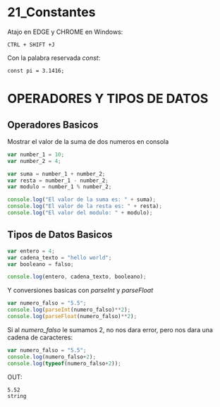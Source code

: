 # 21_Constantes

Atajo en EDGE y CHROME en Windows:

    CTRL + SHIFT +J

Con la palabra reservada *const*:

    const pi = 3.1416;

# OPERADORES Y TIPOS DE DATOS

## Operadores Basicos

Mostrar el valor de la suma de dos numeros en consola

```js
var number_1 = 10;
var number_2 = 4;

var suma = number_1 + number_2;
var resta = number_1 - number_2;
var modulo = number_1 % number_2;

console.log("El valor de la suma es: " + suma);
console.log("El valor de la resta es: " + resta);
console.log("El valor del modulo: " + modulo);
```

## Tipos de Datos Basicos

```js
var entero = 4;
var cadena_texto = "hello world";
var booleano = falso;

console.log(entero, cadena_texto, booleano);
```

Y conversiones basicas con *parseInt* y *parseFloat*

```js
var numero_falso = "5.5";
console.log(parseInt(numero_falso)**2);
console.log(parseFloat(numero_falso)**2);
```

Si al *numero_falso* le sumamos 2, no nos dara error, pero nos dara una cadena de caracteres:

```js
var numero_falso = "5.5";
console.log(numero_falso+2);
console.log(typeof(numero_falso+2));
```

OUT:

    5.52
    string


